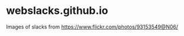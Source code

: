 webslacks.github.io
===================

Images of slacks from
	https://www.flickr.com/photos/93153549@N06/